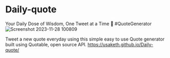 # Daily-quote
Your Daily Dose of Wisdom, One Tweet at a Time 🌟 #QuoteGenerator
![Screenshot 2023-11-28 100809](https://github.com/usaketh/Daily-quote/assets/64151405/b3191b1b-36ad-4099-a39c-c78972371eb4)

Tweet a new quote everyday using this simple easy to use Quote generator built using Quotable, open source API.
https://usaketh.github.io/Daily-quote/
